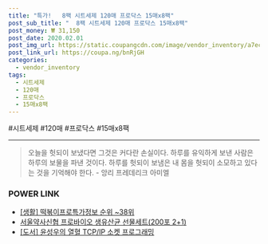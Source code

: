 ```yaml
--- 
title: "특가!   8팩 시트세제 120매 프로닥스 15매x8팩" 
post_sub_title: "  8팩 시트세제 120매 프로닥스 15매x8팩" 
post_money: ₩ 31,150 
post_date: 2020.02.01 
post_img_url: https://static.coupangcdn.com/image/vendor_inventory/a7ec/924e5d06e886700abd7bc3c8c94fa6dddeefff06c928563bcae85e19317e.jpg 
post_link_url: https://coupa.ng/bnRjGH 
categories: 
  - vendor_inventory 
tags: 
  - 시트세제 
  - 120매 
  - 프로닥스 
  - 15매x8팩 
--- 
```

  #시트세제 #120매 #프로닥스 #15매x8팩 
<hr> 

> 오늘을 헛되이 보냈다면 그것은 커다란 손실이다. 하루를 유익하게 보낸 사람은 하루의 보물을 파낸 것이다. 하루를 헛되이 보냄은 내 몸을 헛되이 소모하고 있다는 것을 기억해야 한다. - 앙리 프레데리크 아미엘 


### POWER LINK

* <a href="https://blog.naver.com/sakai111/221774266122" target="_blank"> [생활] 떡볶이프로특가정보 순위 ~38위</a>
* <a href="https://blog.naver.com/fasyy4321/221784332645" target="_blank">서울약사신협 프로바이오 생유산균 선물세트(200포 2+1)</a>
* <a href="https://blog.naver.com/an0733/221791181034" target="_blank">[도서] 윤성우의 열혈 TCP/IP 소켓 프로그래밍</a>
